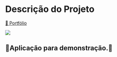 # Descrição do Projeto

[🔗 Portfólio](https://mvp-portfolio-pas19.vercel.app/)

![](/img/products.png)

## 🚀Aplicação para demonstração.🚀
